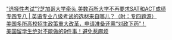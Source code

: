   
[&quot;选择性考试&quot;?芝加哥大学牵头,美数百所大学不再要求SAT和ACT成绩](http://www.dianyue.me/archives/754/pu6q60ae9t1ct8i0/)  
[专四专八 | 英语专业八级考试的选材来自哪儿？（附：专四题源）](http://www.dianyue.me/archives/895/q91bfo3pckpkr8ab/)  
[美国多所高校招生政策重大改革，申请准备还需“对政下药”！](http://www.dianyue.me/archives/745/ajlmyp8xkvq9zxhk/)  
[美国留学生绝对不能做的9件事！避免惹麻烦](http://www.dianyue.me/archives/259/d6lm9c7q83dlhiuu/)